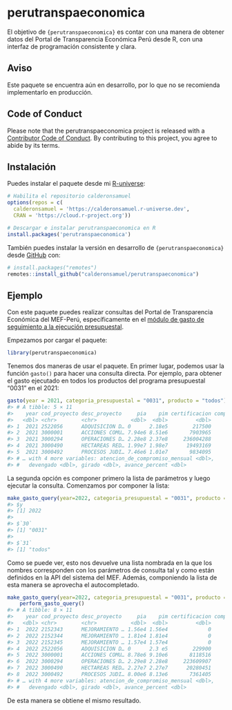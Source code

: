
<!-- README.md is generated from README.Rmd. Please edit that file -->

# perutranspaeconomica

<!-- badges: start -->
<!-- badges: end -->

El objetivo de `{perutranspaeconomica}` es contar con una manera de
obtener datos del Portal de Transparencia Económica Perú desde R, con
una interfaz de programación consistente y clara.

## Aviso

Este paquete se encuentra aún en desarrollo, por lo que no se recomienda
implementarlo en producción.

## Code of Conduct

Please note that the perutranspaeconomica project is released with a
[Contributor Code of
Conduct](https://contributor-covenant.org/version/2/1/CODE_OF_CONDUCT.html).
By contributing to this project, you agree to abide by its terms.

## Instalación

Puedes instalar el paquete desde mi
[R-universe](https://calderonsamuel.r-universe.dev/):

``` r
# Habilita el repositorio calderonsamuel
options(repos = c(
  calderonsamuel = 'https://calderonsamuel.r-universe.dev',
  CRAN = 'https://cloud.r-project.org'))

# Descargar e instalar perutranspaeconomica en R
install.packages('perutranspaeconomica')
```

También puedes instalar la versión en desarrollo de
`{perutranspaeconomica}` desde [GitHub](https://github.com/) con:

``` r
# install.packages("remotes")
remotes::install_github("calderonsamuel/perutranspaeconomica")
```

## Ejemplo

Con este paquete puedes realizar consultas del Portal de Transparencia
Económica del MEF-Perú, específicamente en el [módulo de gasto de
seguimiento a la ejecución
presupuestal](https://www.mef.gob.pe/es/?option=com_content&language=es-ES&Itemid=100944&lang=es-ES&view=article&id=504).

Empezamos por cargar el paquete:

``` r
library(perutranspaeconomica)
```

Tenemos dos maneras de usar el paquete. En primer lugar, podemos usar la
función `gasto()` para hacer una consulta directa. Por ejemplo, para
obtener el gasto ejecutado en todos los productos del programa
presupuestal “0031” en el 2021:

``` r
gasto(year = 2021, categoria_presupuestal = "0031", producto = "todos")
#> # A tibble: 5 × 11
#>    year cod_proyecto desc_proyecto     pia    pim certificacion compromiso_anual
#>   <dbl> <chr>        <chr>           <dbl>  <dbl>         <dbl>            <dbl>
#> 1  2021 2522056      ADQUISICION D… 0      2.18e5        217500           217500
#> 2  2021 3000001      ACCIONES COMU… 7.94e6 8.51e6       7903965          7846217
#> 3  2021 3000294      OPERACIONES D… 2.28e8 2.37e8     236004288        232303203
#> 4  2021 3000490      HECTAREAS RED… 1.99e7 1.98e7      19493169         19298659
#> 5  2021 3000492      PROCESOS JUDI… 7.46e6 1.01e7       9834095          9808935
#> # … with 4 more variables: atencion_de_compromiso_mensual <dbl>,
#> #   devengado <dbl>, girado <dbl>, avance_percent <dbl>
```

La segunda opción es componer primero la lista de parámetros y luego
ejecutar la consulta. Comenzamos por componer la lista:

``` r
make_gasto_query(year=2022, categoria_presupuestal = "0031", producto = "todos")
#> $y
#> [1] 2022
#> 
#> $`30`
#> [1] "0031"
#> 
#> $`31`
#> [1] "todos"
```

Como se puede ver, esto nos devuelve una lista nombrada en la que los
nombres corresponden con los parámetros de consulta tal y como están
definidos en la API del sistema del MEF. Además, componiendo la lista de
esta manera se aprovecha el autocompletado.

``` r
make_gasto_query(year=2022, categoria_presupuestal = "0031", producto = "todos") |> 
    perform_gasto_query()
#> # A tibble: 8 × 11
#>    year cod_proyecto desc_proyecto     pia    pim certificacion compromiso_anual
#>   <dbl> <chr>        <chr>           <dbl>  <dbl>         <dbl>            <dbl>
#> 1  2022 2152343      MEJORAMIENTO … 1.56e4 1.56e4             0                0
#> 2  2022 2152344      MEJORAMIENTO … 1.81e4 1.81e4             0                0
#> 3  2022 2152345      MEJORAMIENTO … 1.57e4 1.57e4             0                0
#> 4  2022 2522056      ADQUISICION D… 0      2.3 e5        229900                0
#> 5  2022 3000001      ACCIONES COMU… 8.78e6 9.10e6       8118516          6407450
#> 6  2022 3000294      OPERACIONES D… 2.29e8 2.28e8     223609907        220168288
#> 7  2022 3000490      HECTAREAS RED… 2.27e7 2.27e7      20280451         18243005
#> 8  2022 3000492      PROCESOS JUDI… 8.00e6 8.13e6       7361405          7337575
#> # … with 4 more variables: atencion_de_compromiso_mensual <dbl>,
#> #   devengado <dbl>, girado <dbl>, avance_percent <dbl>
```

De esta manera se obtiene el mismo resultado.
